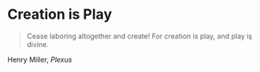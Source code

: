 # Creation is Play

> Cease laboring altogether and create! For creation is play, and play iş divine.

Henry Miller, *Plexus*